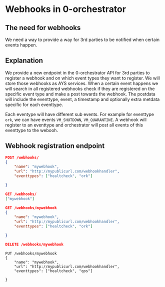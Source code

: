 # Webhooks in 0-orchestrator

## The need for webhooks

We need a way to provide a way for 3rd parties to be notified when certain events happen.


## Explanation

We provide a new endpoint in the 0-orchestrator API for 3rd parties to register a webhook and on which event types they want to register.
We will store those webhooks as AYS services. 
When a certain event happens we will search in all registered webhooks check if they are registered on the specific event type and make a post towards the webhook.
The postdata will include the eventtype, event,  a timestamp and optionally extra metdata specific for each eventtype.

Each eventype will have different sub events. For example for eventtype `ork`, we can have events `VM_SHUTDOWN`, `VM_QUARANTINE`.
A webhook will register to an eventtype and orchestrator will post all events of this eventtype to the webooh.

## Webhook registration endpoint

```json
POST /webhooks/
{
    "name": "mywebhook",
    "url": "http://mypublicurl.com/webhookhandler",
    "eventtypes": ["healtcheck", "ork"]

}
```

```json
GET /webhooks/
["mywebhook"]
```

```json
GET /webhooks/mywebhook
{
    "name": "mywebhook",
    "url": "http://mypublicurl.com/webhookhandler",
    "eventtypes": ["healtcheck", "ork"]

}
```

```json
DELETE /webhooks/mywebhook
```

```
PUT /webhooks/mywebhook
{
    "name": "mywebhook",
    "url": "http://mypublicurl.com/webhookhandler",
    "eventtypes": ["healtcheck", "qos"]

}
```

